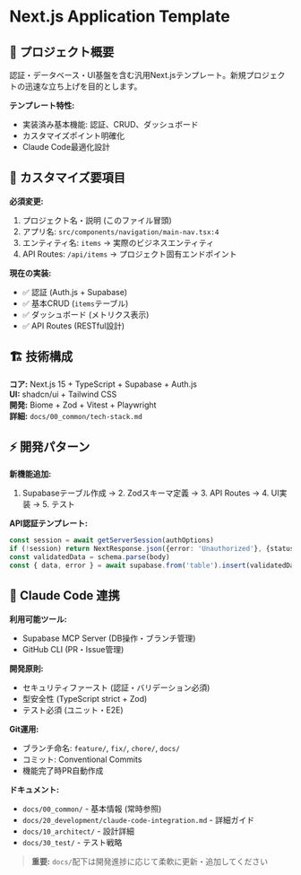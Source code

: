 # Next.js Application Template

## 🎯 プロジェクト概要

認証・データベース・UI基盤を含む汎用Next.jsテンプレート。新規プロジェクトの迅速な立ち上げを目的とします。

**テンプレート特性:**
- 実装済み基本機能: 認証、CRUD、ダッシュボード
- カスタマイズポイント明確化
- Claude Code最適化設計

## 🔧 カスタマイズ要項目

**必須変更:**
1. プロジェクト名・説明 (このファイル冒頭)
2. アプリ名: `src/components/navigation/main-nav.tsx:4`
3. エンティティ名: `items` → 実際のビジネスエンティティ
4. API Routes: `/api/items` → プロジェクト固有エンドポイント

**現在の実装:**
- ✅ 認証 (Auth.js + Supabase)
- ✅ 基本CRUD (`items`テーブル)  
- ✅ ダッシュボード (メトリクス表示)
- ✅ API Routes (RESTful設計)

## 🏗 技術構成

**コア:** Next.js 15 + TypeScript + Supabase + Auth.js  
**UI:** shadcn/ui + Tailwind CSS  
**開発:** Biome + Zod + Vitest + Playwright  
**詳細:** `docs/00_common/tech-stack.md`

## ⚡ 開発パターン

**新機能追加:**
1. Supabaseテーブル作成 → 2. Zodスキーマ定義 → 3. API Routes → 4. UI実装 → 5. テスト

**API認証テンプレート:**
```typescript
const session = await getServerSession(authOptions)
if (!session) return NextResponse.json({error: 'Unauthorized'}, {status: 401})
const validatedData = schema.parse(body)
const { data, error } = await supabase.from('table').insert(validatedData)
```

## 🤖 Claude Code 連携

**利用可能ツール:**
- Supabase MCP Server (DB操作・ブランチ管理)
- GitHub CLI (PR・Issue管理)

**開発原則:**
- セキュリティファースト (認証・バリデーション必須)
- 型安全性 (TypeScript strict + Zod)
- テスト必須 (ユニット・E2E)

**Git運用:**
- ブランチ命名: `feature/`, `fix/`, `chore/`, `docs/`
- コミット: Conventional Commits
- 機能完了時PR自動作成

**ドキュメント:**
- `docs/00_common/` - 基本情報 (常時参照)
- `docs/20_development/claude-code-integration.md` - 詳細ガイド
- `docs/10_architect/` - 設計詳細
- `docs/30_test/` - テスト戦略

> **重要:** `docs/`配下は開発進捗に応じて柔軟に更新・追加してください